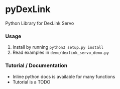 # pyDexLink
Python Library for DexLink Servo

### Usage
1. Install by running `python3 setup.py install`
2. Read examples in `demo/dexlink_servo_demo.py`

### Tutorial / Documentation
- Inline python docs is available for many functions
- Tutorial is a TODO